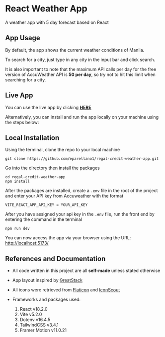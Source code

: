 # React Weather App
A weather app with 5 day forecast based on React

## App Usage
By default, the app shows the current weather conditions of Manila.

To search for a city, just type in any city in the input bar and click search.

It is also important to note that the maximum API calls per day for the free version of AccuWeather API is **50 per day**, so try not to hit this limit when searching for a city.

## Live App
You can use the live app by clicking [**HERE**](https://regal-credit-weather-app.netlify.app)


Alternatively, you can install and run the app locally on your machine using the steps below:


## Local Installation
Using the terminal, clone the repo to your local machine

```
git clone https://github.com/eparellano1/regal-credit-weather-app.git
```
Go into the directory then install the packages

```
cd regal-credit-weather-app
npm install
```

After the packages are installed, create a `.env` file in the root of the project and enter your API key from Accuweather with the format
```
VITE_REACT_APP_API_KEY = YOUR_API_KEY
```

After you have assigned your api key in the `.env` file, run the front end by entering the command in the terminal
```
npm run dev
```


You can now access the app via your browser using the URL: [http://localhost:5173/](http://localhost:5173/)

## References and Documentation
- All code written in this project are all **self-made** unless stated otherwise

- App layout inspired by [GreatStack](https://www.youtube.com/watch?v=7JqdjWB88Kk)

- All icons were retrieved from [Flaticon](https://www.flaticon.com/) and [IconScout](https://iconscout.com/unicons)
- Frameworks and packages used: 
    1. React v18.2.0
    2. Vite v5.2.0 
    3. Dotenv v16.4.5
    4. TailwindCSS v3.4.1 
    5. Framer Motion v11.0.21

